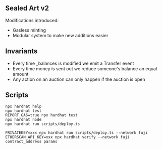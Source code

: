 ## Sealed Art v2
Modifications introduced:
- Gasless minting
- Modular system to make new additions easier

## Invariants
- Every time _balances is modified we emit a Transfer event
- Every time money is sent out we reduce someone's balance an equal amount
- Any action on an auction can only happen if the auction is open

## Scripts

```shell
npx hardhat help
npx hardhat test
REPORT_GAS=true npx hardhat test
npx hardhat node
npx hardhat run scripts/deploy.ts

PRIVATEKEY=xxx npx hardhat run scripts/deploy.ts --network fuji
ETHERSCAN_API_KEY=xxx npx hardhat verify --network fuji contract_address params
```
